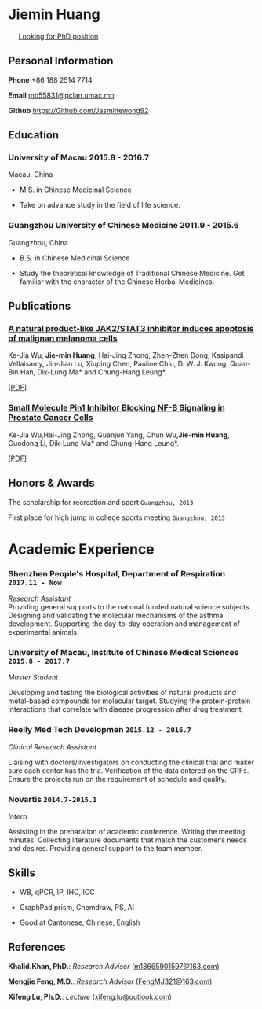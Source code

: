 # Jiemin  Huang 

<div id="webaddress">
<i class="fi-home" style="margin-left:1em"></i>
<a href="http://jasminekong92.github.io.cv/" style="margin-left:0.5em">Looking for PhD position</a>

</div>

##    Personal Information                                          


__Phone__     +86 188 2514 7714


__Email__    <mb55831@pclan.umac.mo>


__Github__    <https://Github.com/Jasminewong92>


##  Education  

### __University of Macau__  2015.8 - 2016.7


Macau, China


- M.S. in Chinese Medicinal Science


- Take on advance study in the field of life science. 



### __Guangzhou University of Chinese Medicine__  2011.9 - 2015.6 



Guangzhou, China


- B.S. in Chinese Medicinal Science


- Study the theoretical knowledge of Traditional Chinese Medicine. Get familiar with the character of the Chinese Herbal Medicines.



## Publications

###  [__A natural product-like JAK2/STAT3 inhibitor induces apoptosis of malignan melanoma cells__](http://journals.plos.org/plosone/article?id=10.1371/journal.pone.0177123)

Ke-Jia Wu, __Jie-min Huang__, Hai-Jing
Zhong, Zhen-Zhen Dong, Kasipandi
Vellaisamy, Jin-Jian Lu, Xiuping Chen,
Pauline Chiu, D. W. J. Kwong, Quan-Bin
Han, Dik-Lung Ma* and Chung-Hang Leung*.

[[PDF](Academic/plos.pdf)]

###  [__Small Molecule Pin1 Inhibitor Blocking NF-B Signaling in Prostate Cancer Cells__](https://app.peer.us/invitation.html#/1da97e7b81cffa89758ad7af955fb99a?_k=fiiexo)

 Ke-Jia Wu,Hai-Jing Zhong, Guanjun Yang,
Chun Wu,__Jie-min Huang__, Guodong Li,
Dik-Lung Ma* and Chung-Hang Leung*.


[[PDF](Academic/pin.pdf)]



## Honors & Awards

The scholarship for recreation and sport `Guangzhou, 2013` <br>


First place for high jump in college sports meeting `Guangzhou, 2013`<br>




# Academic Experience

### __Shenzhen People's Hospital, Department of Respiration__  `2017.11 - Now`
_Research Assistant_<br>
Providing general supports to the national funded
natural science subjects. Designing and validating
the molecular mechanisms of the asthma development.
Supporting the day-to-day operation and
management of experimental animals.



### __University of Macau, Institute of Chinese Medical Sciences__ `2015.8 - 2017.7`
_Master Student_<br>

Developing and testing the biological activities of
natural products and metal-based compounds for
molecular target. Studying the protein-protein interactions
that correlate with disease progression
after drug treatment.




### __Reelly Med Tech Developmen__ `2015.12 - 2016.7`

_Clinical Research Assistant_<br>


Liaising with doctors/investigators on conducting
the clinical trial and maker sure each center has
the tria. Verification of the data entered on the CRFs.
Ensure the projects run on the requirement of schedule
and quality.


### __Novartis__ `2014.7-2015.1`

_Intern_<br>



Assisting in the preparation of academic conference.
Writing the meeting minutes. Collecting
literature documents that match the customer’s
needs and desires. Providing general support to
the team member.





## Skills


- WB, qPCR, IP, IHC, ICC


- GraphPad prism, Chemdraw, PS, AI


- Good at Cantonese, Chinese, English


## References


__Khalid.Khan, PhD.__: _Research Advisor_  (m18665901597@163.com)


__Mengjie Feng, M.D.__: _Research Advisor_  (FengMJ321@163.com)


__Xifeng Lu, Ph.D.__: _Lecture_  (xifeng.lu@outlook.com)






<!-- ### Footer

Last updated>: July 2018-->
 
